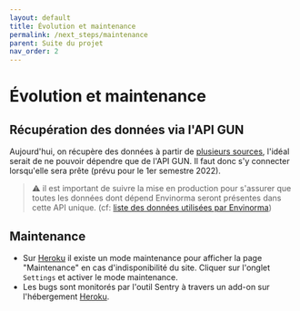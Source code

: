 ```yaml
---
layout: default
title: Évolution et maintenance
permalink: /next_steps/maintenance
parent: Suite du projet
nav_order: 2
---
```


# Évolution et maintenance

## Récupération des données via l'API GUN

Aujourd'hui, on récupère des données à partir de [plusieurs sources](https://github.com/Envinorma/exploration/blob/main/data_sources.md), l'idéal serait de ne pouvoir dépendre que de l'API GUN. Il faut donc s'y connecter lorsqu'elle sera prête (prévu pour le 1er semestre 2022).

> ⚠️ il est important de suivre la mise en production pour s'assurer que toutes les données dont dépend Envinorma seront présentes dans cette API unique. (cf: [liste des données utilisées par Envinorma](https://github.com/Envinorma/exploration/blob/main/data_sources.md))

## Maintenance

- Sur [Heroku](https://dashboard.heroku.com/apps/envinorma/) il existe un mode maintenance pour afficher la page "Maintenance" en cas d'indisponibilité du site. Cliquer sur l'onglet `Settings` et activer le mode maintenance.
- Les bugs sont monitorés par l'outil Sentry à travers un add-on sur l'hébergement [Heroku](https://dashboard.heroku.com/apps/envinorma/).
